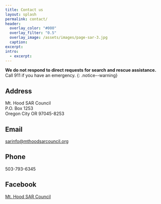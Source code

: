 ```yaml
---
title: Contact us
layout: splash
permalink: contact/
header:
  overlay_color: "#000"
  overlay_filter: "0.5"
  overlay_image: /assets/images/page-sar-3.jpg
  caption:
excerpt:
intro: 
  - excerpt:
---
```


**We do not respond to direct requests for search and rescue assistance.** Call 911 if you have an emergency.
{: .notice--warning}

## Address
Mt. Hood SAR Council<br>
P.O. Box 1253<br>
Oregon City OR 97045-8253

## Email
[sarinfo@mthoodsarcouncil.org](mailto:sarinfo@mthoodsarcouncil.org)

## Phone
503-793-6345

## Facebook
<a href="https://www.facebook.com/MtHood-SAR-Council-152500824868647/"><i class="fab fa-fw fa-facebook" aria-hidden="true"></i> Mt. Hood SAR Council</a>